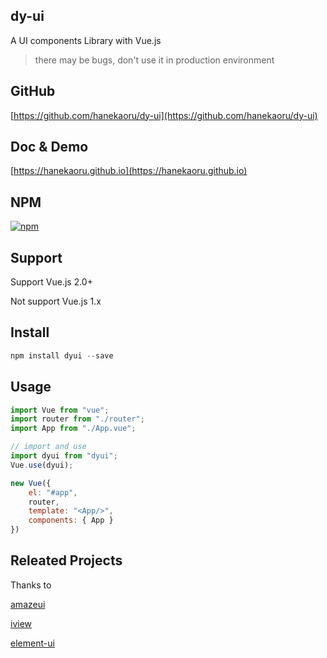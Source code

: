 ## dy-ui

A UI components Library with Vue.js

> there may be bugs, don't use it in production environment

## GitHub

[https://github.com/hanekaoru/dy-ui](https://github.com/hanekaoru/dy-ui)

## Doc & Demo

[https://hanekaoru.github.io](https://hanekaoru.github.io)

## NPM

[![npm](https://img.shields.io/badge/npm-v0.2.8-blue.svg)](https://www.npmjs.com/package/dyui)

## Support

Support Vue.js 2.0+

Not support Vue.js 1.x

## Install

```js
npm install dyui --save
```

## Usage

```js
import Vue from "vue";
import router from "./router";
import App from "./App.vue";

// import and use
import dyui from "dyui";
Vue.use(dyui);

new Vue({
    el: "#app",
    router,
    template: "<App/>",
    components: { App }
})

```

## Releated Projects

Thanks to

[amazeui](https://github.com/amazeui/amazeui)

[iview](https://github.com/iview/iview)

[element-ui](https://github.com/ElemeFE/element)
